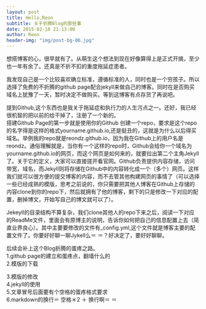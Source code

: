 ```yaml
---
layout: post
title: Hello,Reon
subtitle: 关于折腾Blog的那些事
date: 2015-02-10 21:13:00
author: Reon
header-img: "img/post-bg-06.jpg"
---
```

想搭博客的心，很早就有了。从萌生这个想法到现在好像算得上是正式开搞，至少也一年有余了。还真是不折不扣的重度拖延症患者。  

我发现自己是一个比较喜欢确立标准，遵循标准的人，同时也是一个穷孩子。所以选择了免费的不折腾的github page配合jekyll来做自己的博客。同时在是否购买域名上犹豫了一天，暂时决定不做购买。等到这博客有点存货了再说吧。  
<!--more--> 
提到Github,这个东西也是我关于拖延症和执行力的人生污点之一。还好，我已经很机智的把以前的给干掉了，注册了一个新的。  
搭建Github Page的第一步就是使用你的Github 创建一个repo，要求是这个repo的名字得是这样的格式yourname.github.io,还是挺丑的，这就是为什么以后得买域名。举例我的repo就是reondz.github.io，因为我在Github上的用户名是reondz。通俗理解就是，当你有一个这样的repo时，Github会给你一个域名为yourname.github.io的网页，而这个网页是如何来的，就要拉出第二个主角Jekyll了。关于它的定义，大家可以直接搓开看官网。Github负责提供内容存储，访问带宽，域名，而Jekyll则将存储在Github中的内容转化成一个（多个）网页。这样我们就可以很方便的提交博客的内容，而不去管其他构建网页的事情了（可以选择一些已经成熟的模版，思考之前说的，你只需要把其他人博客在Github上存储的内容clone到你的repo下，然后就拥有了他的博客，剩下的只是修改一下对应的配置，删掉博文，开始写自己的博文就可以了）。  

Jekeyll的目录结构不算复杂，我们clone其他人的repo下来之后，阅读一下对应的ReadMe文件，里面会有原博主的说明，告诉你如何把自己的信息配置上去（简直业界良心）。其中主要要修改的文件有_config.yml,这个文件就是博客主要的配置文件了。你要好好聊一聊Jykell么＝ ＝？好决定了，要好好聊聊。

后续会补上这个Blog折腾的蛋疼之路。  
1.github page的建立和蛋疼点，翻墙什么的  
2.模版的下载  
<!--more-->  
3.模版的修改   
4.jekyll的使用  
5.文章冒号后面要有个空格的蛋疼格式要求  
6.markdown的换行＝ 空格＊2 ＋ 换行啊＝ ＝